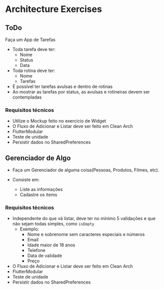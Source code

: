 # Architecture Exercises

## ToDo

Faça um App de Tarefas

- Toda tarefa deve ter:
  - Nome
  - Status
  - Data
- Toda rotina deve ter:
  - Nome
  - Tarefas
- É possível ter tarefas avulsas e dentro de rotinas
- Ao mostrar as tarefas por status, as avulsas e rotineiras devem ser contempladas

### Requisitos técnicos

- Utilize o Mockup feito no exercício de Widget
- O Fluxo de Adicionar e Listar deve ser feito em Clean Arch
- FlutterModular
- Teste de unidade
- Persistir dados no SharedPreferences

## Gerenciador de Algo

- Faça um Gerenciador de alguma coisa(Pessoas, Produtos, Filmes, etc).

- Consiste em:
  - Liste as informações
  - Cadastre os items

### Requisitos técnicos

- Independente do que vá listar, deve ter no mínimo 5 validações e que não sejam todas simples, como `isEmpty`
  - Exemplo:
    - Nome e sobrenome sem caracteres especiais e números
    - Email
    - Idade maior de 18 anos
    - Telefone
    - Data de validade
    - Preço
- O Fluxo de Adicionar e Listar deve ser feito em Clean Arch
- FlutterModular
- Teste de unidade
- Persistir dados no SharedPreferences
